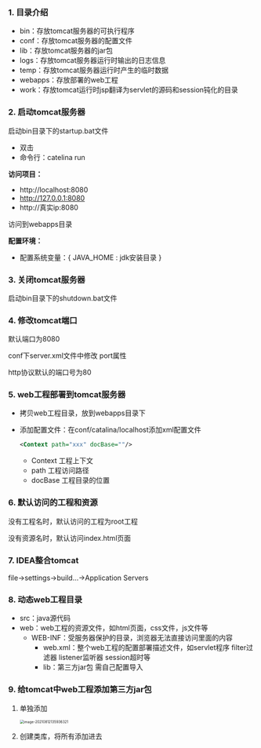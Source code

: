 ### 1. 目录介绍

- bin：存放tomcat服务器的可执行程序
- conf：存放tomcat服务器的配置文件
- lib：存放tomcat服务器的jar包
- logs：存放tomcat服务器运行时输出的日志信息
- temp：存放tomcat服务器运行时产生的临时数据
- webapps：存放部署的web工程
- work：存放tomcat运行时jsp翻译为servlet的源码和session钝化的目录



### 2. 启动tomcat服务器

启动bin目录下的startup.bat文件

- 双击
- 命令行：catelina run



**访问项目：**

- http://localhost:8080
- http://127.0.0.1:8080
- http://真实ip:8080

访问到webapps目录



**配置环境：**

- 配置系统变量：{ JAVA_HOME : jdk安装目录 }



### 3. 关闭tomcat服务器

启动bin目录下的shutdown.bat文件



### 4. 修改tomcat端口

默认端口为8080

conf下server.xml文件中修改 port属性



http协议默认的端口号为80



### 5. web工程部署到tomcat服务器

- 拷贝web工程目录，放到webapps目录下

- 添加配置文件：在conf/catalina/localhost添加xml配置文件

  ```xml
  <Context path="xxx" docBase=""/>
  ```

  - Context 工程上下文
  - path 工程访问路径
  - docBase 工程目录的位置



### 6. 默认访问的工程和资源

没有工程名时，默认访问的工程为root工程

没有资源名时，默认访问index.html页面



### 7. IDEA整合tomcat

file->settings->build...->Application Servers



### 8. 动态web工程目录

- src：java源代码
- web：web工程的资源文件，如html页面，css文件，js文件等
  - WEB-INF：受服务器保护的目录，浏览器无法直接访问里面的内容
    - web.xml：整个web工程的配置部署描述文件，如servlet程序 filter过滤器 listener监听器 session超时等
    - lib：第三方jar包 需自己配置导入



### 9. 给tomcat中web工程添加第三方jar包

1. 单独添加

   <img src="C:\Users\12505\AppData\Roaming\Typora\typora-user-images\image-20210812135936321.png" alt="image-20210812135936321" style="zoom: 50%;" />  

2. 创建类库，将所有添加进去